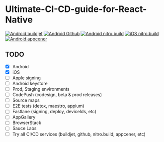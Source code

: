 # Ultimate-CI-CD-guide-for-React-Native

[![Android buildjet](https://github.com/retyui/Ultimate-CI-CD-guide-for-React-Native/actions/workflows/buildjet-build-android.yml/badge.svg)](https://github.com/retyui/Ultimate-CI-CD-guide-for-React-Native/actions/workflows/buildjet-build-android.yml)
[![Android Github](https://github.com/retyui/Ultimate-CI-CD-guide-for-React-Native/actions/workflows/github-build-android.yml/badge.svg)](https://github.com/retyui/Ultimate-CI-CD-guide-for-React-Native/actions/workflows/github-build-android.yml)
[![Android nitro.build](https://github.com/retyui/Ultimate-CI-CD-guide-for-React-Native/actions/workflows/nitro-build-android.yml/badge.svg)](https://github.com/retyui/Ultimate-CI-CD-guide-for-React-Native/actions/workflows/nitro-build-android.yml)
[![iOS nitro.build](https://github.com/retyui/Ultimate-CI-CD-guide-for-React-Native/actions/workflows/nitro-build-ios.yml/badge.svg)](https://github.com/retyui/Ultimate-CI-CD-guide-for-React-Native/actions/workflows/nitro-build-ios.yml)
[![Android appcener](https://build.appcenter.ms/v0.1/apps/382ab82e-4117-4e65-b407-40da8dcdbcad/branches/main/badge)](https://appcenter.ms)


## TODO

- [x] Android
- [x] iOS
- [ ] Apple signing
- [ ] Android keystore
- [ ] Prod, Staging environments
- [ ] CodePush (codesign, beta & prod releases)
- [ ] Source maps
- [ ] E2E tests (detox, maestro, appium)
- [ ] Fastlane (signing, deploy, deviceIds, etc)
- [ ] AppGallery
- [ ] BrowserStack
- [ ] Sauce Labs
- [ ] Try all CI/CD services (buildjet, github, nitro.build, appcener, etc)
